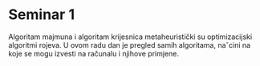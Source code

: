 # Seminar 1
Algoritam majmuna i algoritam krijesnica metaheuristički su optimizacijski algoritmi rojeva. U ovom radu dan je pregled samih algoritama, naˇcini na koje se mogu izvesti na računalu i njihove primjene.
